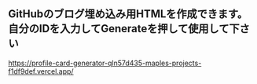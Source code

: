 ## GitHubのブログ埋め込み用HTMLを作成できます。 自分のIDを入力してGenerateを押して使用して下さい
https://profile-card-generator-qln57d435-maples-projects-f1df9def.vercel.app/
